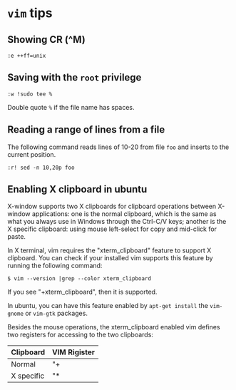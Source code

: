 # `vim` tips

## Showing CR (^M) 
```
:e ++ff=unix
```

## Saving with the `root` privilege
```
:w !sudo tee %
```
Double quote `%` if the file name has spaces.

## Reading a range of lines from a file
The following command reads lines of 10-20 from file `foo` and inserts to the current position.
```
:r! sed -n 10,20p foo
```

## Enabling X clipboard in ubuntu

X-window supports two X clipboards for clipboard operations between X-window applications: one is the normal clipboard, which is the same as what you always use in Windows through the Ctrl-C/V keys; another is the X specific clipboard: using mouse left-select for copy and mid-click for paste.

In X terminal, vim requires the "xterm_clipboard" feature to support X clipboard. You can check if your installed vim supports this feature by running the following command:

```
$ vim --version |grep --color xterm_clipboard
```

If you see "+xterm_clipboard", then it is supported. 

In ubuntu, you can have this feature enabled by `apt-get install` the `vim-gnome` or `vim-gtk` packages.

Besides the mouse operations, the xterm_clipboard enabled vim defines two registers for accessing to the two clipboards:

Clipboard                   | VIM Rigister
----------------------------| ------------
Normal                      | "+
X specific                  | "*




